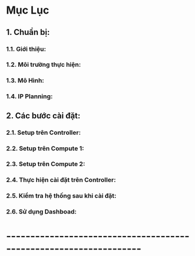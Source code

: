 #                                                    Mục Lục
## 1. Chuẩn bị:
### 1.1. Giới thiệu:
### 1.2. Môi trường thực hiện:
### 1.3. Mô Hình:
### 1.4. IP Planning:
## 2. Các bước cài đặt:
### 2.1. Setup trên Controller:
### 2.2. Setup trên Compute 1:
### 2.3. Setup trên Compute 2:
### 2.4. Thực hiện cài đặt trên Controller:
### 2.5. Kiểm tra hệ thống sau khi cài đặt:
### 2.6. Sử dụng Dashboad:
# ------------------------------------------------------------------